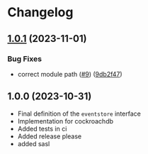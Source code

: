# Changelog

## [1.0.1](https://github.com/adlerhurst/eventstore/compare/v1.0.0...v1.0.1) (2023-11-01)


### Bug Fixes

* correct module path ([#9](https://github.com/adlerhurst/eventstore/issues/9)) ([9db2f47](https://github.com/adlerhurst/eventstore/commit/9db2f477674e54a4a920166f8f6a7b4180740a7f))

## 1.0.0 (2023-10-31)

- Final definition of the `eventstore` interface
- Implementation for cockroachdb
- Added tests in ci
- Added release please
- added sasl
